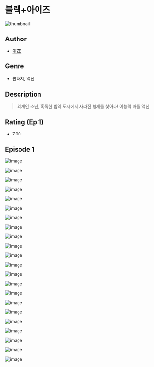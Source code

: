 # 블랙+아이즈
![thumbnail](https://image-comic.pstatic.net/user_contents_data/challenge_comic/2023/05/25/366799/upload_3617575990779524918_480x623.jpeg)

## Author
- [RIZE](https://comic.naver.com/artistTitle?id=366799)

## Genre
- 판타지, 액션

## Description
> 외계인 소년, 혹독한 밤의 도시에서 사라진 형제를 찾아라! 이능력 배틀 액션


## Rating (Ep.1)
- 7.00

## Episode 1
![image](https://image-comic.pstatic.net/user_contents_data/challenge_comic/2023/05/25/366799/upload_7005125161363255398.jpeg)

![image](https://image-comic.pstatic.net/user_contents_data/challenge_comic/2023/05/25/366799/upload_7147837346815293540.jpeg)

![image](https://image-comic.pstatic.net/user_contents_data/challenge_comic/2023/05/25/366799/upload_4121974754454681655.jpeg)

![image](https://image-comic.pstatic.net/user_contents_data/challenge_comic/2023/05/25/366799/upload_7220736063074362679.jpeg)

![image](https://image-comic.pstatic.net/user_contents_data/challenge_comic/2023/05/25/366799/upload_7017844492312535350.jpeg)

![image](https://image-comic.pstatic.net/user_contents_data/challenge_comic/2023/05/25/366799/upload_3906083447401308722.jpeg)

![image](https://image-comic.pstatic.net/user_contents_data/challenge_comic/2023/05/25/366799/upload_3761694481631961443.jpeg)

![image](https://image-comic.pstatic.net/user_contents_data/challenge_comic/2023/05/26/366799/upload_3545240210935068003.jpeg)

![image](https://image-comic.pstatic.net/user_contents_data/challenge_comic/2023/05/25/366799/upload_4134920391505295461.jpeg)

![image](https://image-comic.pstatic.net/user_contents_data/challenge_comic/2023/05/26/366799/upload_3544957851077718370.jpeg)

![image](https://image-comic.pstatic.net/user_contents_data/challenge_comic/2023/05/25/366799/upload_7234527457233613105.jpeg)

![image](https://image-comic.pstatic.net/user_contents_data/challenge_comic/2023/05/25/366799/upload_4063435668731606839.jpeg)

![image](https://image-comic.pstatic.net/user_contents_data/challenge_comic/2023/05/25/366799/upload_7016948197132482611.jpeg)

![image](https://image-comic.pstatic.net/user_contents_data/challenge_comic/2023/05/25/366799/upload_3472947536864620852.jpeg)

![image](https://image-comic.pstatic.net/user_contents_data/challenge_comic/2023/05/25/366799/upload_7219889667525652535.jpeg)

![image](https://image-comic.pstatic.net/user_contents_data/challenge_comic/2023/05/25/366799/upload_7076624169100980835.jpeg)

![image](https://image-comic.pstatic.net/user_contents_data/challenge_comic/2023/05/26/366799/upload_3919596466644411440.jpeg)

![image](https://image-comic.pstatic.net/user_contents_data/challenge_comic/2023/05/25/366799/upload_4051050959573508656.jpeg)

![image](https://image-comic.pstatic.net/user_contents_data/challenge_comic/2023/05/26/366799/upload_3689071742928894006.jpeg)

![image](https://image-comic.pstatic.net/user_contents_data/challenge_comic/2023/05/26/366799/upload_7364846887396009523.jpeg)

![image](https://image-comic.pstatic.net/user_contents_data/challenge_comic/2023/05/26/366799/upload_7377793620468983345.jpeg)

![image](https://image-comic.pstatic.net/user_contents_data/challenge_comic/2023/05/26/366799/upload_7017229680595527266.jpeg)
